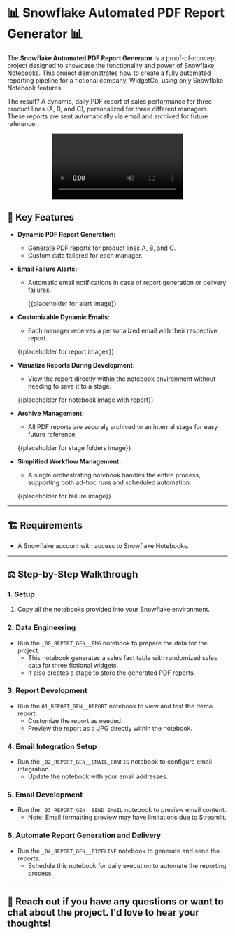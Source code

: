 # 📊 Snowflake Automated PDF Report Generator 📊

The **Snowflake Automated PDF Report Generator** is a proof-of-concept project designed to showcase the functionality and power of Snowflake Notebooks. This project demonstrates how to create a fully automated reporting pipeline for a fictional company, WidgetCo, using only Snowflake Notebook features.

The result? A dynamic, daily PDF report of sales performance for three product lines (A, B, and C), personalized for three different managers. These reports are sent automatically via email and archived for future reference.

<p align="center">
<video src="resources/report-demo.mp4.webm" />
</P>

## 🔧 Key Features

- **Dynamic PDF Report Generation:**
  - Generate PDF reports for product lines A, B, and C.
  - Custom data tailored for each manager.

- **Email Failure Alerts:**
  - Automatic email notifications in case of report generation or delivery failures.
 
    {{placeholder for alert image}}

- **Customizable Dynamic Emails:**
  - Each manager receives a personalized email with their respective report.

  {{placeholder for report images}}

- **Visualize Reports During Development:**
  - View the report directly within the notebook environment without needing to save it to a stage.

  {{placeholder for notebook image with report}}

- **Archive Management:**
  - All PDF reports are securely archived to an internal stage for easy future reference.

  {{placeholder for stage folders image}}

- **Simplified Workflow Management:**
  - A single orchestrating notebook handles the entire process, supporting both ad-hoc runs and scheduled automation.

  {{placeholder for failure image}}

---

## 🏗️ Requirements

- A Snowflake account with access to Snowflake Notebooks.

---

## ⚖️ Step-by-Step Walkthrough

### 1. Setup
1. Copy all the notebooks provided into your Snowflake environment.

### 2. Data Engineering
- Run the `_00_REPORT_GEN__ENG` notebook to prepare the data for the project.
  - This notebook generates a sales fact table with randomized sales data for three fictional widgets.
  - It also creates a stage to store the generated PDF reports.

### 3. Report Development
- Run the `01_REPORT_GEN__REPORT` notebook to view and test the demo report.
  - Customize the report as needed.
  - Preview the report as a JPG directly within the notebook.

### 4. Email Integration Setup
- Run the `_02_REPORT_GEN__EMAIL_CONFIG` notebook to configure email integration.
  - Update the notebook with your email addresses.

### 5. Email Development
- Run the `_03_REPORT_GEN__SEND_EMAIL` notebook to preview email content.
  - Note: Email formatting preview may have limitations due to Streamlit.

### 6. Automate Report Generation and Delivery
- Run the `_04_REPORT_GEN__PIPELINE` notebook to generate and send the reports.
  - Schedule this notebook for daily execution to automate the reporting process.

---

## 🚀 Reach out if you have any questions or want to chat about the project. I'd love to hear your thoughts!
